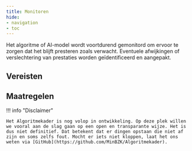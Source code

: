 ```yaml
--- 
title: Monitoren
hide:
- navigation
- toc
---
```


Het algoritme of AI-model wordt voortdurend gemonitord om ervoor te zorgen dat het blijft presteren zoals verwacht. Eventuele afwijkingen of verslechtering van prestaties worden geïdentificeerd en aangepakt.

## Vereisten

<!-- list_vereisten levenscyclus/monitoren no-rol no-levenscyclus no-search no-onderwerp -->

## Maatregelen

<!-- list_maatregelen levenscyclus/monitoren no-rol no-levenscyclus no-search no-onderwerp -->


!!! info "Disclaimer"

    Het Algoritmekader is nog volop in ontwikkeling. Op deze plek willen we vooral aan de slag gaan op een open en transparante wijze. Het is dus niet definitief. Dat betekent dat er dingen opstaan die niet af zijn en soms zelfs fout. Mocht er iets niet kloppen, laat het ons weten via [GitHub](https://github.com/MinBZK/Algoritmekader).

